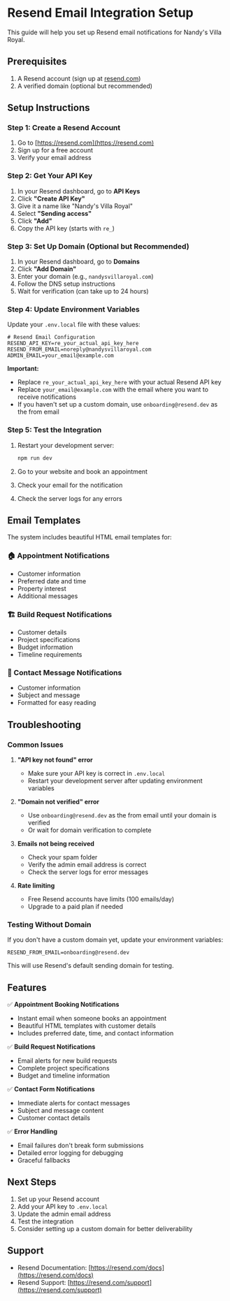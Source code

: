 # Resend Email Integration Setup

This guide will help you set up Resend email notifications for Nandy's Villa Royal.

## Prerequisites

1. A Resend account (sign up at [resend.com](https://resend.com))
2. A verified domain (optional but recommended)

## Setup Instructions

### Step 1: Create a Resend Account

1. Go to [https://resend.com](https://resend.com)
2. Sign up for a free account
3. Verify your email address

### Step 2: Get Your API Key

1. In your Resend dashboard, go to **API Keys**
2. Click **"Create API Key"**
3. Give it a name like "Nandy's Villa Royal"
4. Select **"Sending access"**
5. Click **"Add"**
6. Copy the API key (starts with `re_`)

### Step 3: Set Up Domain (Optional but Recommended)

1. In your Resend dashboard, go to **Domains**
2. Click **"Add Domain"**
3. Enter your domain (e.g., `nandysvillaroyal.com`)
4. Follow the DNS setup instructions
5. Wait for verification (can take up to 24 hours)

### Step 4: Update Environment Variables

Update your `.env.local` file with these values:

```env
# Resend Email Configuration
RESEND_API_KEY=re_your_actual_api_key_here
RESEND_FROM_EMAIL=noreply@nandysvillaroyal.com
ADMIN_EMAIL=your_email@example.com
```

**Important:**
- Replace `re_your_actual_api_key_here` with your actual Resend API key
- Replace `your_email@example.com` with the email where you want to receive notifications
- If you haven't set up a custom domain, use `onboarding@resend.dev` as the from email

### Step 5: Test the Integration

1. Restart your development server:
   ```bash
   npm run dev
   ```

2. Go to your website and book an appointment
3. Check your email for the notification
4. Check the server logs for any errors

## Email Templates

The system includes beautiful HTML email templates for:

### 🏠 Appointment Notifications
- Customer information
- Preferred date and time
- Property interest
- Additional messages

### 🏗️ Build Request Notifications
- Customer details
- Project specifications
- Budget information
- Timeline requirements

### 💬 Contact Message Notifications
- Customer information
- Subject and message
- Formatted for easy reading

## Troubleshooting

### Common Issues

1. **"API key not found" error**
   - Make sure your API key is correct in `.env.local`
   - Restart your development server after updating environment variables

2. **"Domain not verified" error**
   - Use `onboarding@resend.dev` as the from email until your domain is verified
   - Or wait for domain verification to complete

3. **Emails not being received**
   - Check your spam folder
   - Verify the admin email address is correct
   - Check the server logs for error messages

4. **Rate limiting**
   - Free Resend accounts have limits (100 emails/day)
   - Upgrade to a paid plan if needed

### Testing Without Domain

If you don't have a custom domain yet, update your environment variables:

```env
RESEND_FROM_EMAIL=onboarding@resend.dev
```

This will use Resend's default sending domain for testing.

## Features

✅ **Appointment Booking Notifications**
- Instant email when someone books an appointment
- Beautiful HTML templates with customer details
- Includes preferred date, time, and contact information

✅ **Build Request Notifications**
- Email alerts for new build requests
- Complete project specifications
- Budget and timeline information

✅ **Contact Form Notifications**
- Immediate alerts for contact messages
- Subject and message content
- Customer contact details

✅ **Error Handling**
- Email failures don't break form submissions
- Detailed error logging for debugging
- Graceful fallbacks

## Next Steps

1. Set up your Resend account
2. Add your API key to `.env.local`
3. Update the admin email address
4. Test the integration
5. Consider setting up a custom domain for better deliverability

## Support

- Resend Documentation: [https://resend.com/docs](https://resend.com/docs)
- Resend Support: [https://resend.com/support](https://resend.com/support)

